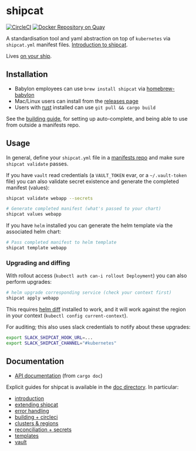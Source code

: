 # shipcat
[![CircleCI](https://circleci.com/gh/Babylonpartners/shipcat.svg?style=shield&circle-token=1e5d93bf03a4c9d9c7f895d7de7bb21055d431ef)](https://circleci.com/gh/Babylonpartners/shipcat)
[![Docker Repository on Quay](https://quay.io/repository/babylonhealth/kubecat/status?token=6de24c74-1576-467f-8658-ec224df9302d "Docker Repository on Quay")](https://quay.io/repository/babylonhealth/kubecat?tab=tags)

A standardisation tool and yaml abstraction on top of `kubernetes` via `shipcat.yml` manifest files. [Introduction to shipcat](https://github.com/Babylonpartners/shipcat/blob/master/doc/intro.md).

Lives [on your ship](https://en.wikipedia.org/wiki/Ship%27s_cat).

## Installation

- Babylon employees can use `brew install shipcat` via [homebrew-babylon](https://github.com/Babylonpartners/homebrew-babylon)
- Mac/Linux users can install from the [releases page](https://github.com/Babylonpartners/shipcat/releases)
- Users with [rust](https://rustup.rs/) installed can use `git pull && cargo build`

See the [building guide](./doc/building.md), for setting up auto-complete, and being able to use from outside a manifests repo.

## Usage
In general, define your `shipcat.yml` file in a [manifests repo](https://github.com/Babylonpartners/shipcat/blob/master/examples) and make sure `shipcat validate` passes.

If you have `vault` read credentials (a `VAULT_TOKEN` evar, or a `~/.vault-token` file) you can also validate secret existence and generate the completed manifest (values):

```sh
shipcat validate webapp --secrets

# Generate completed manifest (what's passed to your chart)
shipcat values webapp
```

If you have `helm` installed you can generate the helm template via the associated helm chart:

```sh
# Pass completed manifest to helm template
shipcat template webapp
```

### Upgrading and diffing
With rollout access (`kubectl auth can-i rollout Deployment`) you can also perform upgrades:

```sh
# helm upgrade corresponding service (check your context first)
shipcat apply webapp
```

This requires [helm diff](https://github.com/databus23/helm-diff) installed to work, and it will work against the region in your context (`kubectl config current-context`).

For auditing; this also uses slack credentials to notify about these upgrades:

```sh
export SLACK_SHIPCAT_HOOK_URL=...
export SLACK_SHIPCAT_CHANNEL="#kubernetes"
```

## Documentation
- [API documentation](https://babylonpartners.github.io/shipcat) (from `cargo doc`)

Explicit guides for shipcat is available in the [doc directory](https://github.com/Babylonpartners/shipcat/tree/master/doc). In particular:

- [introduction](./doc/intro.md)
- [extending shipcat](./doc/extending.md)
- [error handling](./doc/errors.md)
- [building + circleci](./doc/building.md)
- [clusters & regions](./doc/clusters.md)
- [reconciliation + secrets](./doc/reconciliation-secrets.md)
- [templates](./doc/templates.md)
- [vault](./doc/vault.md)

